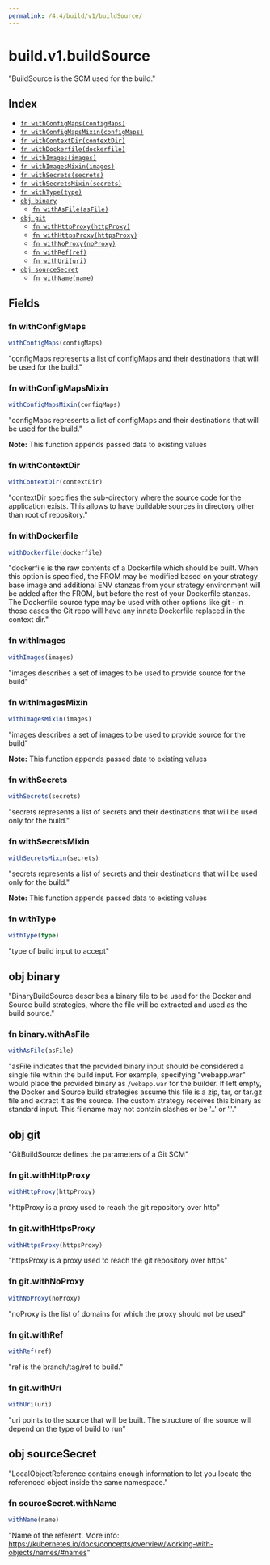 ```yaml
---
permalink: /4.4/build/v1/buildSource/
---
```


# build.v1.buildSource

"BuildSource is the SCM used for the build."

## Index

* [`fn withConfigMaps(configMaps)`](#fn-withconfigmaps)
* [`fn withConfigMapsMixin(configMaps)`](#fn-withconfigmapsmixin)
* [`fn withContextDir(contextDir)`](#fn-withcontextdir)
* [`fn withDockerfile(dockerfile)`](#fn-withdockerfile)
* [`fn withImages(images)`](#fn-withimages)
* [`fn withImagesMixin(images)`](#fn-withimagesmixin)
* [`fn withSecrets(secrets)`](#fn-withsecrets)
* [`fn withSecretsMixin(secrets)`](#fn-withsecretsmixin)
* [`fn withType(type)`](#fn-withtype)
* [`obj binary`](#obj-binary)
  * [`fn withAsFile(asFile)`](#fn-binarywithasfile)
* [`obj git`](#obj-git)
  * [`fn withHttpProxy(httpProxy)`](#fn-gitwithhttpproxy)
  * [`fn withHttpsProxy(httpsProxy)`](#fn-gitwithhttpsproxy)
  * [`fn withNoProxy(noProxy)`](#fn-gitwithnoproxy)
  * [`fn withRef(ref)`](#fn-gitwithref)
  * [`fn withUri(uri)`](#fn-gitwithuri)
* [`obj sourceSecret`](#obj-sourcesecret)
  * [`fn withName(name)`](#fn-sourcesecretwithname)

## Fields

### fn withConfigMaps

```ts
withConfigMaps(configMaps)
```

"configMaps represents a list of configMaps and their destinations that will be used for the build."

### fn withConfigMapsMixin

```ts
withConfigMapsMixin(configMaps)
```

"configMaps represents a list of configMaps and their destinations that will be used for the build."

**Note:** This function appends passed data to existing values

### fn withContextDir

```ts
withContextDir(contextDir)
```

"contextDir specifies the sub-directory where the source code for the application exists. This allows to have buildable sources in directory other than root of repository."

### fn withDockerfile

```ts
withDockerfile(dockerfile)
```

"dockerfile is the raw contents of a Dockerfile which should be built. When this option is specified, the FROM may be modified based on your strategy base image and additional ENV stanzas from your strategy environment will be added after the FROM, but before the rest of your Dockerfile stanzas. The Dockerfile source type may be used with other options like git - in those cases the Git repo will have any innate Dockerfile replaced in the context dir."

### fn withImages

```ts
withImages(images)
```

"images describes a set of images to be used to provide source for the build"

### fn withImagesMixin

```ts
withImagesMixin(images)
```

"images describes a set of images to be used to provide source for the build"

**Note:** This function appends passed data to existing values

### fn withSecrets

```ts
withSecrets(secrets)
```

"secrets represents a list of secrets and their destinations that will be used only for the build."

### fn withSecretsMixin

```ts
withSecretsMixin(secrets)
```

"secrets represents a list of secrets and their destinations that will be used only for the build."

**Note:** This function appends passed data to existing values

### fn withType

```ts
withType(type)
```

"type of build input to accept"

## obj binary

"BinaryBuildSource describes a binary file to be used for the Docker and Source build strategies, where the file will be extracted and used as the build source."

### fn binary.withAsFile

```ts
withAsFile(asFile)
```

"asFile indicates that the provided binary input should be considered a single file within the build input. For example, specifying \"webapp.war\" would place the provided binary as `/webapp.war` for the builder. If left empty, the Docker and Source build strategies assume this file is a zip, tar, or tar.gz file and extract it as the source. The custom strategy receives this binary as standard input. This filename may not contain slashes or be '..' or '.'."

## obj git

"GitBuildSource defines the parameters of a Git SCM"

### fn git.withHttpProxy

```ts
withHttpProxy(httpProxy)
```

"httpProxy is a proxy used to reach the git repository over http"

### fn git.withHttpsProxy

```ts
withHttpsProxy(httpsProxy)
```

"httpsProxy is a proxy used to reach the git repository over https"

### fn git.withNoProxy

```ts
withNoProxy(noProxy)
```

"noProxy is the list of domains for which the proxy should not be used"

### fn git.withRef

```ts
withRef(ref)
```

"ref is the branch/tag/ref to build."

### fn git.withUri

```ts
withUri(uri)
```

"uri points to the source that will be built. The structure of the source will depend on the type of build to run"

## obj sourceSecret

"LocalObjectReference contains enough information to let you locate the referenced object inside the same namespace."

### fn sourceSecret.withName

```ts
withName(name)
```

"Name of the referent. More info: https://kubernetes.io/docs/concepts/overview/working-with-objects/names/#names"